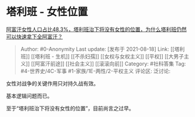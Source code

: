 # 塔利班 - 女性位置
[阿富汗女性人口占比48.3%，塔利班治下将没有女性的位置，为什么塔利班仍然可以快速拿下全阿富汗？](https://www.zhihu.com/question/480112124/answer/2068763769)

> Author: #0-Anonymity
> Last update: [发布于 2021-08-18]
> Link: [[塔利班]] [[塔利班 - 生机]] [[不杀妇孺]] [[女权与女权主义]] [[平权]] [[大男子主义]] [[阿富汗前途]] [[社会主义]] [[滚滚向前]]
> Category: #社科答集
> Tag: #4-世界史/4C-军事 #1-家族/1E-两性/2-平权主义
> 评论区:
> 泛讨论:

女性对战争的关键作用只对持久战有效。

基本逻辑问题而已。

至于“塔利班治下将没有女性的位置”，目前尚言之过早。
